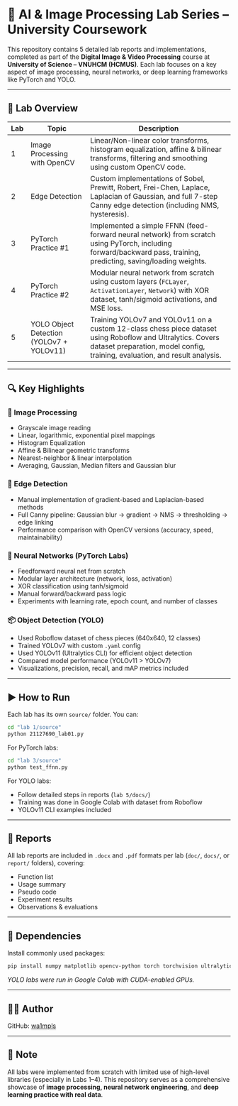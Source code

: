 # 🧠 AI & Image Processing Lab Series – University Coursework

This repository contains 5 detailed lab reports and implementations, completed as part of the **Digital Image & Video Processing** course at **University of Science – VNUHCM (HCMUS)**. Each lab focuses on a key aspect of image processing, neural networks, or deep learning frameworks like PyTorch and YOLO.

---

## 📁 Lab Overview

| Lab | Topic                              | Description |
|-----|------------------------------------|-------------|
| 1   | Image Processing with OpenCV       | Linear/Non-linear color transforms, histogram equalization, affine & bilinear transforms, filtering and smoothing using custom OpenCV code. |
| 2   | Edge Detection                     | Custom implementations of Sobel, Prewitt, Robert, Frei-Chen, Laplace, Laplacian of Gaussian, and full 7-step Canny edge detection (including NMS, hysteresis). |
| 3   | PyTorch Practice #1                | Implemented a simple FFNN (feed-forward neural network) from scratch using PyTorch, including forward/backward pass, training, predicting, saving/loading weights. |
| 4   | PyTorch Practice #2                | Modular neural network from scratch using custom layers (`FCLayer`, `ActivationLayer`, `Network`) with XOR dataset, tanh/sigmoid activations, and MSE loss. |
| 5   | YOLO Object Detection (YOLOv7 + YOLOv11) | Training YOLOv7 and YOLOv11 on a custom 12-class chess piece dataset using Roboflow and Ultralytics. Covers dataset preparation, model config, training, evaluation, and result analysis. |

---

## 🔍 Key Highlights

### 🧪 Image Processing
- Grayscale image reading
- Linear, logarithmic, exponential pixel mappings
- Histogram Equalization
- Affine & Bilinear geometric transforms
- Nearest-neighbor & linear interpolation
- Averaging, Gaussian, Median filters and Gaussian blur

### 📐 Edge Detection
- Manual implementation of gradient-based and Laplacian-based methods
- Full Canny pipeline: Gaussian blur → gradient → NMS → thresholding → edge linking
- Performance comparison with OpenCV versions (accuracy, speed, maintainability)

### 🔬 Neural Networks (PyTorch Labs)
- Feedforward neural net from scratch
- Modular layer architecture (network, loss, activation)
- XOR classification using tanh/sigmoid
- Manual forward/backward pass logic
- Experiments with learning rate, epoch count, and number of classes

### 📦 Object Detection (YOLO)
- Used Roboflow dataset of chess pieces (640x640, 12 classes)
- Trained YOLOv7 with custom `.yaml` config
- Used YOLOv11 (Ultralytics CLI) for efficient object detection
- Compared model performance (YOLOv11 > YOLOv7)
- Visualizations, precision, recall, and mAP metrics included

---

## ▶️ How to Run

Each lab has its own `source/` folder. You can:

```bash
cd "lab 1/source"
python 21127690_lab01.py
```

For PyTorch labs:

```bash
cd "lab 3/source"
python test_ffnn.py
```

For YOLO labs:

- Follow detailed steps in reports (`lab 5/docs/`)
- Training was done in Google Colab with dataset from Roboflow
- YOLOv11 CLI examples included

---

## 📑 Reports

All lab reports are included in `.docx` and `.pdf` formats per lab (`doc/`, `docs/`, or `report/` folders), covering:

- Function list
- Usage summary
- Pseudo code
- Experiment results
- Observations & evaluations

---

## 📌 Dependencies

Install commonly used packages:

```bash
pip install numpy matplotlib opencv-python torch torchvision ultralytics
```

*YOLO labs were run in Google Colab with CUDA-enabled GPUs.*

---

## 👨‍🎓 Author

GitHub: [wa1mpls](https://github.com/wa1mpls)

---

## 🏁 Note

All labs were implemented from scratch with limited use of high-level libraries (especially in Labs 1–4). This repository serves as a comprehensive showcase of **image processing, neural network engineering**, and **deep learning practice with real data**.
